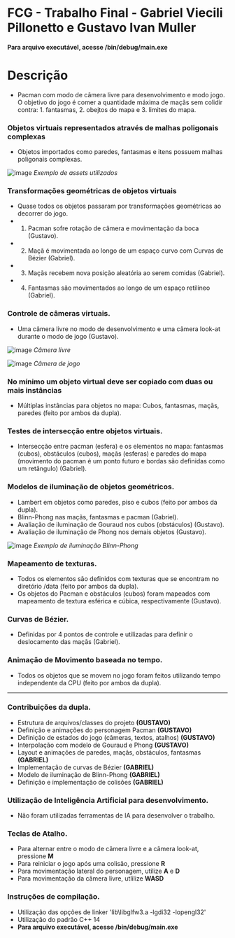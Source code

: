 # FCG - Trabalho Final - Gabriel Viecili Pillonetto e Gustavo Ivan Muller

**Para arquivo executável, acesse /bin/debug/main.exe**

# Descrição
- Pacman com modo de câmera livre para desenvolvimento e modo jogo. O objetivo do jogo é comer a quantidade máxima de maçãs sem colidir contra: 1. fantasmas, 2. obejtos do mapa e 3. limites do mapa.


### Objetos virtuais representados através de malhas poligonais complexas
- Objetos importados como paredes, fantasmas e itens possuem malhas poligonais complexas.

![image](https://github.com/gustavomuller99/FCG/assets/64417029/75e25e82-2a78-424b-9a5d-839907fc9179)
*Exemplo de assets utilizados*


### Transformações geométricas de objetos virtuais
- Quase todos os objetos passaram por transformações geométricas ao decorrer do jogo.
- 1. Pacman sofre rotação de câmera e movimentação da boca (Gustavo).
- 2. Maçã é movimentada ao longo de um espaço curvo com Curvas de Bézier (Gabriel).
- 3. Maçãs recebem nova posição aleatória ao serem comidas (Gabriel). 
- 4. Fantasmas são movimentados ao longo de um espaço retilíneo (Gabriel).


### Controle de câmeras virtuais. 
- Uma câmera livre no modo de desenvolvimento e uma câmera look-at durante o modo de jogo (Gustavo).

![image](https://github.com/gustavomuller99/FCG/assets/64417029/6f3a1608-73f8-4b46-8cf9-71f6c28d27d6)
*Câmera livre*

![image](https://github.com/gustavomuller99/FCG/assets/64417029/e546b830-2d23-4301-8c0a-40772568335c)
*Câmera de jogo*


### No mínimo um objeto virtual deve ser copiado com duas ou mais instâncias
- Múltiplas instâncias para objetos no mapa: Cubos, fantasmas, maçãs, paredes (feito por ambos da dupla).


### Testes de intersecção entre objetos virtuais. 
- Intersecção entre pacman (esfera) e os elementos no mapa: fantasmas (cubos), obstáculos (cubos), maçãs (esferas) e paredes do mapa (movimento do pacman é um ponto futuro e bordas são definidas como um retângulo) (Gabriel).


### Modelos de iluminação de objetos geométricos. 
- Lambert em objetos como paredes, piso e cubos (feito por ambos da dupla).
- Blinn-Phong nas maçãs, fantasmas e pacman (Gabriel).
- Avaliação de iluminação de Gouraud nos cubos (obstáculos) (Gustavo).
- Avaliação de iluminação de Phong nos demais objetos (Gustavo).

![image](https://github.com/gustavomuller99/FCG/assets/64417029/e2975f51-d0b5-4ed3-8e34-614026ad206a)
*Exemplo de iluminação Blinn-Phong*


### Mapeamento de texturas.
- Todos os elementos são definidos com texturas que se encontram no diretório /data (feito por ambos da dupla).
- Os objetos do Pacman e obstáculos (cubos) foram mapeados com mapeamento de textura esférica e cúbica, respectivamente (Gustavo).


### Curvas de Bézier. 
- Definidas por 4 pontos de controle e utilizadas para definir o deslocamento das maçãs (Gabriel).


### Animação de Movimento baseada no tempo.
- Todos os objetos que se movem no jogo foram feitos utilizando tempo independente da CPU (feito por ambos da dupla). 


-----

### Contribuições da dupla.
- Estrutura de arquivos/classes do projeto **(GUSTAVO)**
- Definição e animações do personagem Pacman **(GUSTAVO)**
- Definição de estados do jogo (câmeras, textos, atalhos) **(GUSTAVO)**
- Interpolação com modelo de Gouraud e Phong **(GUSTAVO)**
- Layout e animações de paredes, maçãs, obstáculos, fantasmas **(GABRIEL)**
- Implementação de curvas de Bézier **(GABRIEL)**
- Modelo de iluminação de Blinn-Phong **(GABRIEL)**
- Definição e implementação de colisões **(GABRIEL)**
  

### Utilização de Inteligência Artificial para desenvolvimento.
- Não foram utilizadas ferramentas de IA para desenvolver o trabalho.
  

### Teclas de Atalho.
- Para alternar entre o modo de câmera livre e a câmera look-at, pressione **M**
- Para reiniciar o jogo após uma colisão, pressione **R**
- Para movimentação lateral do personagem, utilize **A** e **D**
- Para movimentação da câmera livre, utlilize **WASD**

### Instruções de compilação.
- Utilização das opções de linker 'lib\libglfw3.a -lgdi32 -lopengl32'
- Utilização do padrão C++ 14
- **Para arquivo executável, acesse /bin/debug/main.exe**

